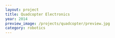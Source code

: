 ```yaml
---
layout: project
title: Quadcopter Electronics
year: 2014
preview_image: /projects/quadcopter/preview.jpg
category: robotics
---
```


